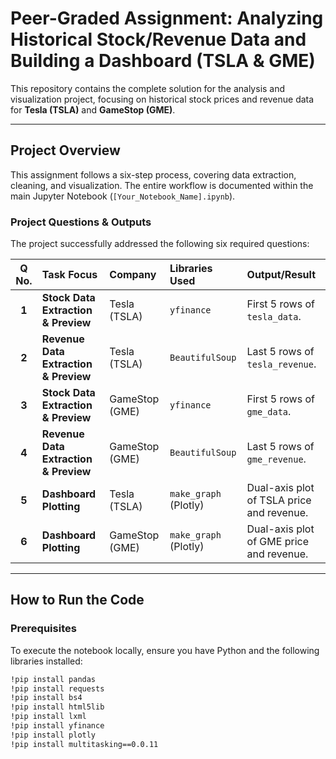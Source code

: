 # Peer-Graded Assignment: Analyzing Historical Stock/Revenue Data and Building a Dashboard (TSLA & GME)

This repository contains the complete solution for the analysis and visualization project, focusing on historical stock prices and revenue data for **Tesla (TSLA)** and **GameStop (GME)**.

***

##  Project Overview

This assignment follows a six-step process, covering data extraction, cleaning, and visualization. The entire workflow is documented within the main Jupyter Notebook (`[Your_Notebook_Name].ipynb`).

### **Project Questions & Outputs**

The project successfully addressed the following six required questions:

| Q No. | Task Focus | Company | Libraries Used | Output/Result |
| :---: | :--- | :--- | :--- | :--- |
| **1** | **Stock Data Extraction & Preview** | Tesla (TSLA) | `yfinance` | First 5 rows of `tesla_data`. |
| **2** | **Revenue Data Extraction & Preview** | Tesla (TSLA) | `BeautifulSoup` | Last 5 rows of `tesla_revenue`. |
| **3** | **Stock Data Extraction & Preview** | GameStop (GME) | `yfinance` | First 5 rows of `gme_data`. |
| **4** | **Revenue Data Extraction & Preview** | GameStop (GME) | `BeautifulSoup` | Last 5 rows of `gme_revenue`. |
| **5** | **Dashboard Plotting** | Tesla (TSLA) | `make_graph` (Plotly) | Dual-axis plot of TSLA price and revenue. |
| **6** | **Dashboard Plotting** | GameStop (GME) | `make_graph` (Plotly) | Dual-axis plot of GME price and revenue. |

***

##  How to Run the Code

### Prerequisites

To execute the notebook locally, ensure you have Python and the following libraries installed:

```bash
!pip install pandas
!pip install requests
!pip install bs4
!pip install html5lib 
!pip install lxml
!pip install yfinance
!pip install plotly
!pip install multitasking==0.0.11
